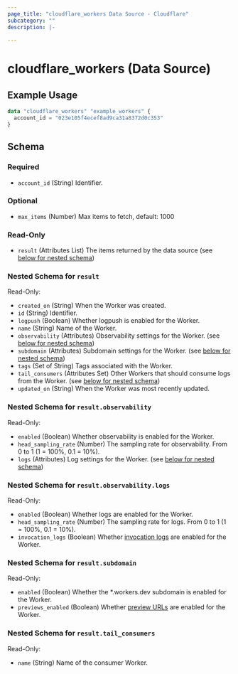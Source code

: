 ```yaml
---
page_title: "cloudflare_workers Data Source - Cloudflare"
subcategory: ""
description: |-
  
---
```


# cloudflare_workers (Data Source)



## Example Usage

```terraform
data "cloudflare_workers" "example_workers" {
  account_id = "023e105f4ecef8ad9ca31a8372d0c353"
}
```

<!-- schema generated by tfplugindocs -->
## Schema

### Required

- `account_id` (String) Identifier.

### Optional

- `max_items` (Number) Max items to fetch, default: 1000

### Read-Only

- `result` (Attributes List) The items returned by the data source (see [below for nested schema](#nestedatt--result))

<a id="nestedatt--result"></a>
### Nested Schema for `result`

Read-Only:

- `created_on` (String) When the Worker was created.
- `id` (String) Identifier.
- `logpush` (Boolean) Whether logpush is enabled for the Worker.
- `name` (String) Name of the Worker.
- `observability` (Attributes) Observability settings for the Worker. (see [below for nested schema](#nestedatt--result--observability))
- `subdomain` (Attributes) Subdomain settings for the Worker. (see [below for nested schema](#nestedatt--result--subdomain))
- `tags` (Set of String) Tags associated with the Worker.
- `tail_consumers` (Attributes Set) Other Workers that should consume logs from the Worker. (see [below for nested schema](#nestedatt--result--tail_consumers))
- `updated_on` (String) When the Worker was most recently updated.

<a id="nestedatt--result--observability"></a>
### Nested Schema for `result.observability`

Read-Only:

- `enabled` (Boolean) Whether observability is enabled for the Worker.
- `head_sampling_rate` (Number) The sampling rate for observability. From 0 to 1 (1 = 100%, 0.1 = 10%).
- `logs` (Attributes) Log settings for the Worker. (see [below for nested schema](#nestedatt--result--observability--logs))

<a id="nestedatt--result--observability--logs"></a>
### Nested Schema for `result.observability.logs`

Read-Only:

- `enabled` (Boolean) Whether logs are enabled for the Worker.
- `head_sampling_rate` (Number) The sampling rate for logs. From 0 to 1 (1 = 100%, 0.1 = 10%).
- `invocation_logs` (Boolean) Whether [invocation logs](https://developers.cloudflare.com/workers/observability/logs/workers-logs/#invocation-logs) are enabled for the Worker.



<a id="nestedatt--result--subdomain"></a>
### Nested Schema for `result.subdomain`

Read-Only:

- `enabled` (Boolean) Whether the *.workers.dev subdomain is enabled for the Worker.
- `previews_enabled` (Boolean) Whether [preview URLs](https://developers.cloudflare.com/workers/configuration/previews/) are enabled for the Worker.


<a id="nestedatt--result--tail_consumers"></a>
### Nested Schema for `result.tail_consumers`

Read-Only:

- `name` (String) Name of the consumer Worker.


